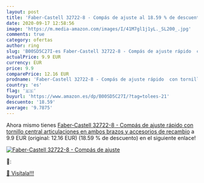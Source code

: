 ```yaml
---
layout: post
title: 'Faber-Castell 32722-8 - Compás de ajuste al 18.59 % de descuento'
date: 2020-09-17 12:58:56
image: 'https://m.media-amazon.com/images/I/41M7gl1j1yL._SL200_.jpg'
comments: true
category: ofertas
author: ring
slug: 'B00SD5C27I-es Faber-Castell 32722-8 - Compás de ajuste rápido  con tornillo central  articulaciones en ambos brazos y accesorios de recambio'
actualPrice: 9.9 EUR
currency: EUR
price: 9.9
comparePrice: 12.16 EUR
prodname: 'Faber-Castell 32722-8 - Compás de ajuste rápido  con tornillo central  articulaciones en ambos brazos y accesorios de recambio'
country: 'es'
flag: '🇪🇸'
buyurl: 'https://www.amazon.es/dp/B00SD5C27I/?tag=tolees-21'
descuento: '18.59'
average: '9.7875'
---
```


Ahora mismo tienes [Faber-Castell 32722-8 - Compás de ajuste rápido  con tornillo central  articulaciones en ambos brazos y accesorios de recambio](https://www.amazon.es/dp/B00SD5C27I/?tag=tolees-21) a 9.9 EUR (original: 12.16 EUR) (18.59 %  de descuento) en el siguiente enlace!

[![Faber-Castell 32722-8 - Compás de ajuste](https://m.media-amazon.com/images/I/41M7gl1j1yL._SL200_.jpg)](https://www.amazon.es/dp/B00SD5C27I/?tag=tolees-21)

🔎:


[🛒 Visítala!!!](https://www.amazon.es/dp/B00SD5C27I/?tag=tolees-21)
